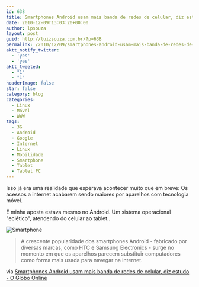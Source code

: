 ```yaml
---
id: 638
title: Smartphones Android usam mais banda de redes de celular, diz estudo
date: 2010-12-09T13:03:20+00:00
author: lpsouza
layout: post
guid: http://luizsouza.com.br/?p=638
permalink: /2010/12/09/smartphones-android-usam-mais-banda-de-redes-de-celular-diz-estudo/
aktt_notify_twitter:
  - 'yes'
  - 'yes'
aktt_tweeted:
  - "1"
  - "1"
headerImage: false
star: false
category: blog
categories:
  - Linux
  - Móvel
  - WWW
tags:
  - 3G
  - Android
  - Google
  - Internet
  - Linux
  - Mobilidade
  - Smartphone
  - Tablet
  - Tablet PC
---
```

Isso já era uma realidade que esperava acontecer muito que em breve: Os acessos a internet acabarem sendo maiores por aparelhos com tecnologia móvel.

E minha aposta estava mesmo no Android. Um sistema operacional "eclético", atendendo do celular ao tablet..

![Smartphone](wp-content/upload/2010/12/1252606639294_581.jpg)

> A crescente popularidade dos smartphones Android - fabricado por diversas marcas, como HTC e Samsung Electronics - surge no momento em que os aparelhos parecem substituir computadores como forma mais usada para navegar na internet.

via [Smartphones Android usam mais banda de redes de celular, diz estudo - O Globo Online](https://oglobo.globo.com/economia/smartphones-android-usam-mais-banda-de-redes-de-celular-diz-estudo-2913431)
